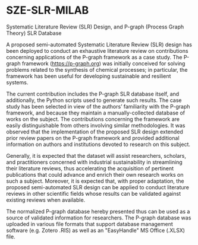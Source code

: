 # SZE-SLR-MILAB
Systematic Literature Review (SLR) Design, and P-graph (Process Graph Theory) SLR Database

A proposed semi-automated Systematic Literature Review (SLR) design has been deployed to conduct an exhaustive literature review on contributions concerning applications of the P-graph framework as a case study. The P-graph framework (https://p-graph.org) was initially conceived for solving problems related to the synthesis of chemical processes; in particular, the framework has been useful for developing sustainable and resilient systems.

The current contribution includes the P-graph SLR database itself, and additionally, the Python scripts used to generate such results. The case study has been selected in view of the authors’ familiarity with the P-graph framework, and because they maintain a manually-collected database of works on the subject. The contributions concerning the framework are easily distinguishable from others involving similar methodologies. It was observed that the implementation of the proposed SLR design extended prior review papers on the P-graph framework and provided additional information on authors and institutions devoted to research on this subject.

Generally, it is expected that the dataset will assist researchers, scholars, and practitioners concerned with industrial sustainability in streamlining their literature reviews, thus accelerating the acquisition of pertinent publications that could advance and enrich their own research works on such a subject. Moreover, it is expected that, with proper adaptation, the proposed semi-automated SLR design can be applied to conduct literature reviews in other scientific fields whose results can be validated against existing reviews when available.

The normalized P-graph database hereby presented thus can be used as a source of validated information for researchers. The P-graph database was uploaded in various file formats that support database management software (e.g. Zotero .RIS) as well as an "EasyHandle" MS Office (.XLSX) file.
